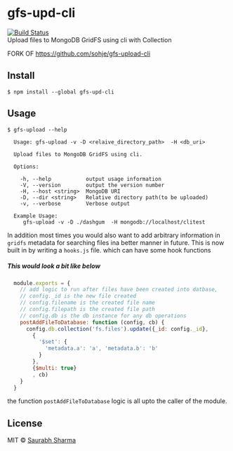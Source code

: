 # gfs-upd-cli
[![Build Status](https://travis-ci.org/saurshaz/gfs-upload-cli.svg?branch=master)](https://travis-ci.org/saurshaz/gfs-upload-cli)  
Upload files to MongoDB GridFS using cli with Collection

FORK OF https://github.com/sohje/gfs-upload-cli

## Install

```
$ npm install --global gfs-upd-cli
```

## Usage

```
$ gfs-upload --help

  Usage: gfs-upload -v -D <relaive_directory_path>  -H <db_uri>
  
  Upload files to MongoDB GridFS using cli.

  Options:

    -h, --help           output usage information
    -V, --version        output the version number
    -H, --host <string>  MongoDB URI
    -D, --dir <string>   Relative directory path(to be uploaded)
    -v, --verbose        Verbose output

  Example Usage: 
     gfs-upload -v -D ./dashgum  -H mongodb://localhost/clitest  

```


In addition most times you would also want to add arbitrary information in `gridfs` metadata for searching files ina better manner in future.
This is now built in by writing a `hooks.js` file. which can have some hook functions

##### This would look a bit like below

```javascript
  module.exports = {
    // add logic to run after files have been created into datbase,
    // config._id is the new file created
    // config.filename is the created file name
    // config.filepath is the created file path
    // config.db is the db instance for any db operations
    postAddFileToDatabase: function (config, cb) {
      config.db.collection('fs.files').update({_id: config._id},
        {
          '$set': {
            'metadata.a': 'a', 'metadata.b': 'b'
          }
        },
        {$multi: true}
        , cb)
    }
  }

```

the function `postAddFileToDatabase` logic is all upto the caller of the module.

## License

MIT © [Saurabh Sharma](https://github.com/saurshaz)
